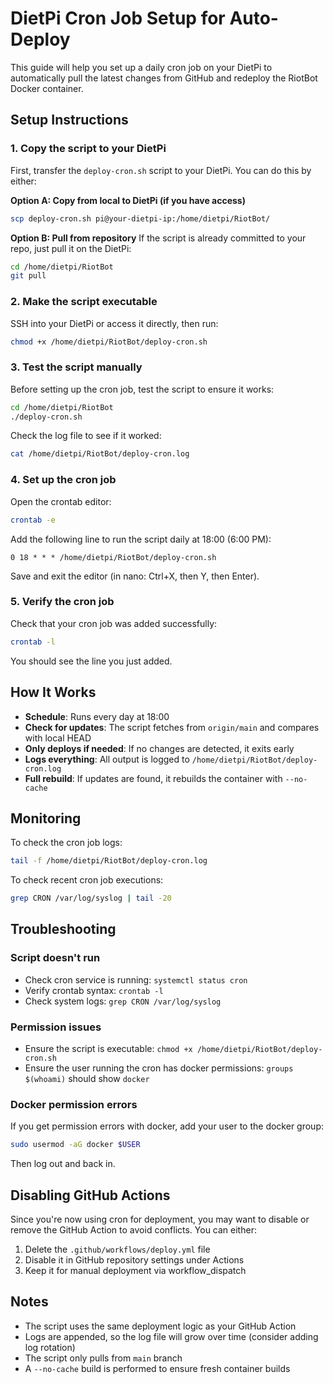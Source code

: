 # DietPi Cron Job Setup for Auto-Deploy

This guide will help you set up a daily cron job on your DietPi to automatically pull the latest changes from GitHub and redeploy the RiotBot Docker container.

## Setup Instructions

### 1. Copy the script to your DietPi

First, transfer the `deploy-cron.sh` script to your DietPi. You can do this by either:

**Option A: Copy from local to DietPi (if you have access)**
```bash
scp deploy-cron.sh pi@your-dietpi-ip:/home/dietpi/RiotBot/
```

**Option B: Pull from repository**
If the script is already committed to your repo, just pull it on the DietPi:
```bash
cd /home/dietpi/RiotBot
git pull
```

### 2. Make the script executable

SSH into your DietPi or access it directly, then run:
```bash
chmod +x /home/dietpi/RiotBot/deploy-cron.sh
```

### 3. Test the script manually

Before setting up the cron job, test the script to ensure it works:
```bash
cd /home/dietpi/RiotBot
./deploy-cron.sh
```

Check the log file to see if it worked:
```bash
cat /home/dietpi/RiotBot/deploy-cron.log
```

### 4. Set up the cron job

Open the crontab editor:
```bash
crontab -e
```

Add the following line to run the script daily at 18:00 (6:00 PM):
```
0 18 * * * /home/dietpi/RiotBot/deploy-cron.sh
```

Save and exit the editor (in nano: Ctrl+X, then Y, then Enter).

### 5. Verify the cron job

Check that your cron job was added successfully:
```bash
crontab -l
```

You should see the line you just added.

## How It Works

- **Schedule**: Runs every day at 18:00
- **Check for updates**: The script fetches from `origin/main` and compares with local HEAD
- **Only deploys if needed**: If no changes are detected, it exits early
- **Logs everything**: All output is logged to `/home/dietpi/RiotBot/deploy-cron.log`
- **Full rebuild**: If updates are found, it rebuilds the container with `--no-cache`

## Monitoring

To check the cron job logs:
```bash
tail -f /home/dietpi/RiotBot/deploy-cron.log
```

To check recent cron job executions:
```bash
grep CRON /var/log/syslog | tail -20
```

## Troubleshooting

### Script doesn't run
- Check cron service is running: `systemctl status cron`
- Verify crontab syntax: `crontab -l`
- Check system logs: `grep CRON /var/log/syslog`

### Permission issues
- Ensure the script is executable: `chmod +x /home/dietpi/RiotBot/deploy-cron.sh`
- Ensure the user running the cron has docker permissions: `groups $(whoami)` should show `docker`

### Docker permission errors
If you get permission errors with docker, add your user to the docker group:
```bash
sudo usermod -aG docker $USER
```
Then log out and back in.

## Disabling GitHub Actions

Since you're now using cron for deployment, you may want to disable or remove the GitHub Action to avoid conflicts. You can either:

1. Delete the `.github/workflows/deploy.yml` file
2. Disable it in GitHub repository settings under Actions
3. Keep it for manual deployment via workflow_dispatch

## Notes

- The script uses the same deployment logic as your GitHub Action
- Logs are appended, so the log file will grow over time (consider adding log rotation)
- The script only pulls from `main` branch
- A `--no-cache` build is performed to ensure fresh container builds
